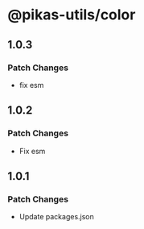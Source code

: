 # @pikas-utils/color

## 1.0.3

### Patch Changes

- fix esm

## 1.0.2

### Patch Changes

- Fix esm

## 1.0.1

### Patch Changes

- Update packages.json
